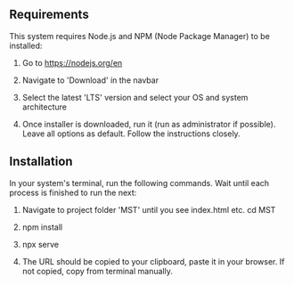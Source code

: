 ## Requirements

This system requires Node.js and NPM (Node Package Manager) to be installed:

1. Go to https://nodejs.org/en

2. Navigate to 'Download' in the navbar

3. Select the latest 'LTS' version and select your OS and system architecture

4. Once installer is downloaded, run it (run as administrator if possible).
   Leave all options as default. Follow the instructions closely.

## Installation

In your system's terminal, run the following commands. Wait until each process is finished to run the next:

1. Navigate to project folder 'MST' until you see index.html etc.
   cd MST

5. npm install

6. npx serve

7. The URL should be copied to your clipboard, paste it in your browser. If not copied, copy from terminal manually.